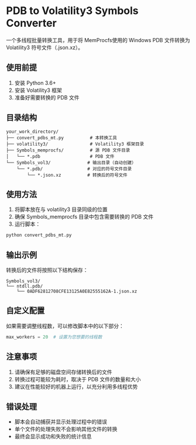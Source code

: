 # PDB to Volatility3 Symbols Converter

一个多线程批量转换工具，用于将 MemProcfs使用的 Windows PDB 文件转换为 Volatility3 符号文件（.json.xz）。

## 使用前提

1. 安装 Python 3.6+
2. 安装 Volatility3 框架
3. 准备好需要转换的 PDB 文件

## 目录结构

```
your_work_directory/
├── convert_pdbs_mt.py          # 本转换工具
├── volatility3/                # Volatility3 框架目录
├── Symbols_memprocfs/          # 源 PDB 文件目录
│   └── *.pdb                   # PDB 文件
└── Symbols_vol3/              # 输出目录（自动创建）
    └── *.pdb/                 # 对应的符号文件目录
        └── *.json.xz          # 转换后的符号文件
```

## 使用方法

1. 将脚本放在与 volatility3 目录同级的位置
2. 确保 Symbols_memprocfs 目录中包含需要转换的 PDB 文件
3. 运行脚本：
```bash
python convert_pdbs_mt.py
```

## 输出示例

转换后的文件将按照以下结构保存：
```
Symbols_vol3/
└── ntdll.pdb/
    └── 0ADF62812708CFE13125A0E82555162A-1.json.xz
```

## 自定义配置

如果需要调整线程数，可以修改脚本中的以下部分：
```python
max_workers = 20  # 设置为您想要的线程数
```

## 注意事项

1. 请确保有足够的磁盘空间存储转换后的文件
2. 转换过程可能较为耗时，取决于 PDB 文件的数量和大小
3. 建议在性能较好的机器上运行，以充分利用多线程优势

## 错误处理

- 脚本会自动捕获并显示处理过程中的错误
- 单个文件的处理失败不会影响其他文件的转换
- 最终会显示成功和失败的统计信息


